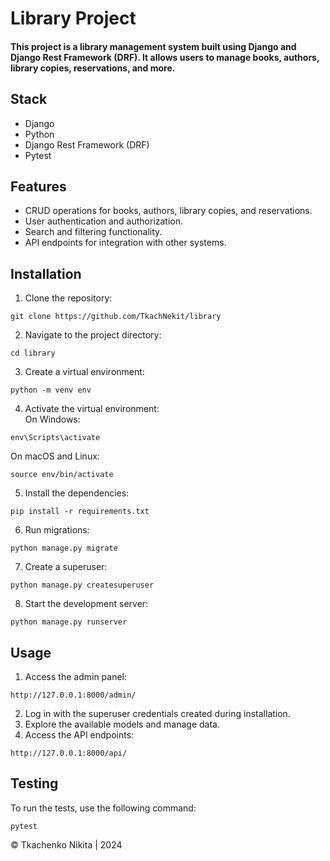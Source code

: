 # Library Project
#### This project is a library management system built using Django and Django Rest Framework (DRF). It allows users to manage books, authors, library copies, reservations, and more.

## Stack
- Django
- Python
- Django Rest Framework (DRF)
- Pytest

## Features
- CRUD operations for books, authors, library copies, and reservations.
- User authentication and authorization.
- Search and filtering functionality.
- API endpoints for integration with other systems.

## Installation
1. Clone the repository:
```shell
git clone https://github.com/TkachNekit/library
```
2. Navigate to the project directory:
```shell
cd library
```
3. Create a virtual environment:
```shell
python -m venv env
```
4. Activate the virtual environment: <br>
On Windows:
```shell
env\Scripts\activate
```
On macOS and Linux:
```shell
source env/bin/activate
```
5. Install the dependencies:
```shell
pip install -r requirements.txt
```
6. Run migrations:
```shell
python manage.py migrate
```
7. Create a superuser:
```shell
python manage.py createsuperuser
```
8. Start the development server:
```shell
python manage.py runserver
```
## Usage
1. Access the admin panel:
```http request
http://127.0.0.1:8000/admin/
```
2. Log in with the superuser credentials created during installation.
3. Explore the available models and manage data.
4. Access the API endpoints:
```http request
http://127.0.0.1:8000/api/
```
## Testing
To run the tests, use the following command:
```shell
pytest
```

© Tkachenko Nikita | 2024